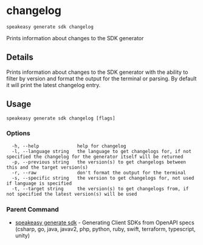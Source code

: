 # changelog  
`speakeasy generate sdk changelog`  


Prints information about changes to the SDK generator  

## Details

Prints information about changes to the SDK generator with the ability to filter by version and format the output for the terminal or parsing. By default it will print the latest changelog entry.

## Usage

```
speakeasy generate sdk changelog [flags]
```

### Options

```
  -h, --help              help for changelog
  -l, --language string   the language to get changelogs for, if not specified the changelog for the generator itself will be returned
  -p, --previous string   the version(s) to get changelogs between this and the target version(s)
  -r, --raw               don't format the output for the terminal
  -s, --specific string   the version to get changelogs for, not used if language is specified
  -t, --target string     the version(s) to get changelogs from, if not specified the latest version(s) will be used
```

### Parent Command

* [speakeasy generate sdk](README.md)	 - Generating Client SDKs from OpenAPI specs (csharp, go, java, javav2, php, python, ruby, swift, terraform, typescript, unity)
